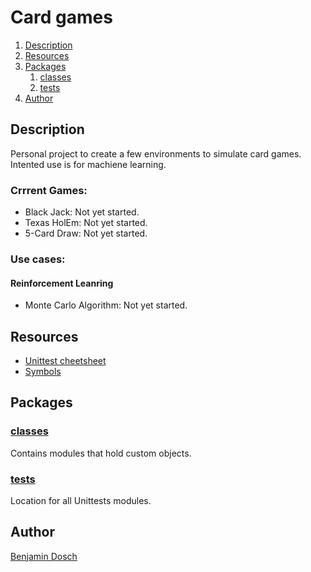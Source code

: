 # Card games

1. [Description](#description)
2. [Resources](#resources)
3. [Packages](#packages)
	1. [classes](#classes)
	2. [tests](#tests)
4. [Author](#author)

## Description

Personal project to create a few environments to simulate card games. Intented use is for machiene learning.

### Crrrent Games:

* Black Jack: Not yet started.
* Texas HolEm: Not yet started.
* 5-Card Draw: Not yet started.

### Use cases:

#### Reinforcement Leanring
* Monte Carlo Algorithm: Not yet started.


## Resources

* [Unittest cheetsheet](https://www.pythonsheets.com/notes/python-tests.html)
* [Symbols](https://altcodeunicode.com/alt-codes-playing-card-symbols/])

## Packages

### [classes](https://github.com/BenDoschGit/sandbox/tree/main/card_games/classe)

Contains modules that hold custom objects.

### [tests](https://github.com/BenDoschGit/sandbox/tree/main/card_games/tests)

Location for all Unittests modules.

## Author

[Benjamin Dosch](https://github.com/BenDoschGit)
